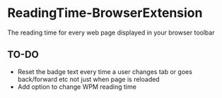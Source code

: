 # ReadingTime-BrowserExtension
The reading time for every web page displayed in your browser toolbar


## TO-DO
- Reset the badge text every time a user changes tab or goes back/forward etc not just when page is reloaded
- Add option to change WPM reading time